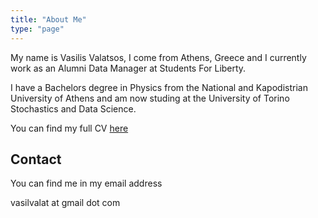 ```yaml
---
title: "About Me"
type: "page"
---
```


My name is Vasilis Valatsos, I come from Athens, Greece and I currently work as an Alumni Data Manager at Students For Liberty.

I have a Bachelors degree in Physics from the National and Kapodistrian University of Athens and am now studing at the University of Torino Stochastics and Data Science.

You can find my full CV [here](/pdfs/cv.pdf)

## Contact

You can find me in my email address

vasilvalat at gmail dot com
